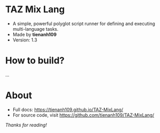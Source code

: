 # TAZ Mix Lang
- A simple, powerful polyglot script runner for defining and executing multi-language tasks.
- Made by **tienanh109**
- Version: 1.3

# How to build?
...
# About
- Full docs: https://tienanh109.github.io/TAZ-MixLang/
- For source code, visit https://github.com/tienanh109/TAZ-MixLang/

*Thanks for reading!*
